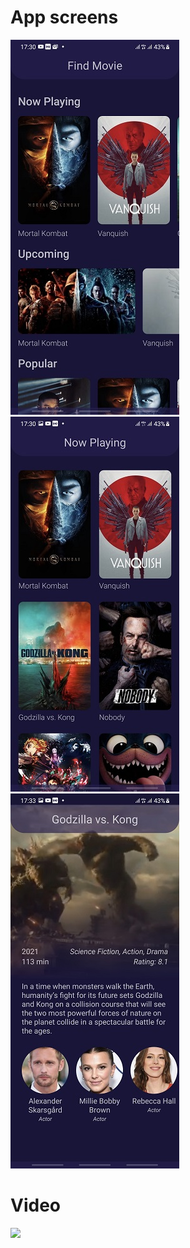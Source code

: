 # App screens

![](https://github.com/vkharapaev/find-movie/blob/master/art/screen1.jpg?raw=true)
![](https://github.com/vkharapaev/find-movie/blob/master/art/screen2.jpg?raw=true)
![](https://github.com/vkharapaev/find-movie/blob/master/art/screen3.jpg?raw=true)

# Video
[![](https://img.youtube.com/vi/qgaM4dIOGTE/0.jpg)](https://youtu.be/qgaM4dIOGTE)